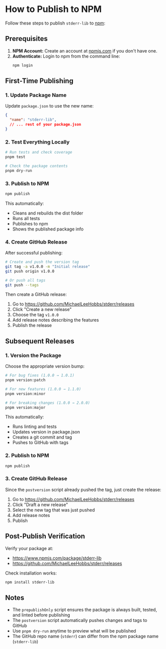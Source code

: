 # How to Publish to NPM

Follow these steps to publish `stderr-lib` to [npm](https://www.npmjs.com/):

## Prerequisites

1. **NPM Account:** Create an account at [npmjs.com](https://www.npmjs.com/) if you don't have one.
2. **Authenticate:** Login to npm from the command line:
   ```bash
   npm login
   ```

## First-Time Publishing

### 1. Update Package Name

Update `package.json` to use the new name:
```json
{
  "name": "stderr-lib",
  // ... rest of your package.json
}
```

### 2. Test Everything Locally

```bash
# Run tests and check coverage
pnpm test

# Check the package contents
pnpm dry-run
```

### 3. Publish to NPM

```bash
npm publish
```

This automatically:
- Cleans and rebuilds the dist folder
- Runs all tests
- Publishes to npm
- Shows the published package info

### 4. Create GitHub Release

After successful publishing:

```bash
# Create and push the version tag
git tag -a v1.0.0 -m "Initial release"
git push origin v1.0.0

# Or push all tags
git push --tags
```

Then create a GitHub release:
1. Go to https://github.com/MichaelLeeHobbs/stderr/releases
2. Click "Create a new release"
3. Choose the tag `v1.0.0`
4. Add release notes describing the features
5. Publish the release

## Subsequent Releases

### 1. Version the Package

Choose the appropriate version bump:

```bash
# For bug fixes (1.0.0 → 1.0.1)
pnpm version:patch

# For new features (1.0.0 → 1.1.0)
pnpm version:minor

# For breaking changes (1.0.0 → 2.0.0)
pnpm version:major
```

This automatically:
- Runs linting and tests
- Updates version in package.json
- Creates a git commit and tag
- Pushes to GitHub with tags

### 2. Publish to NPM

```bash
npm publish
```

### 3. Create GitHub Release

Since the `postversion` script already pushed the tag, just create the release:
1. Go to https://github.com/MichaelLeeHobbs/stderr/releases
2. Click "Draft a new release"
3. Select the new tag that was just pushed
4. Add release notes
5. Publish

## Post-Publish Verification

Verify your package at:
- https://www.npmjs.com/package/stderr-lib
- https://github.com/MichaelLeeHobbs/stderr/releases

Check installation works:
```bash
npm install stderr-lib
```

## Notes

- The `prepublishOnly` script ensures the package is always built, tested, and linted before publishing
- The `postversion` script automatically pushes changes and tags to GitHub
- Use `pnpm dry-run` anytime to preview what will be published
- The GitHub repo name (`stderr`) can differ from the npm package name (`stderr-lib`)
